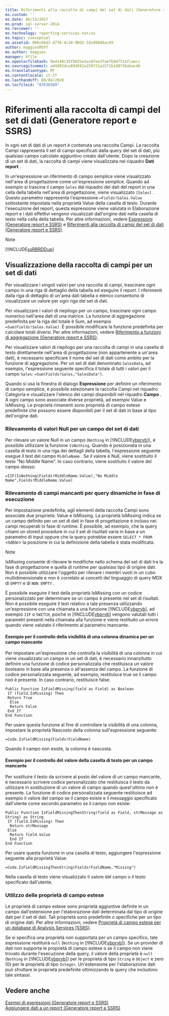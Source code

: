 ```yaml
---
title: Riferimenti alla raccolta di campi del set di dati (Generatore report e SSRS) | Microsoft Docs
ms.custom: ''
ms.date: 06/13/2017
ms.prod: sql-server-2014
ms.reviewer: ''
ms.technology: reporting-services-native
ms.topic: conceptual
ms.assetid: 006c6bd3-d776-4c20-9092-32e40688ac49
author: maggiesMSFT
ms.author: maggies
manager: kfile
ms.openlocfilehash: 9e4140c35f8035e3ac8fae37aefb9d7f2afcaecc
ms.sourcegitcommit: ad4d92dce894592a259721a1571b1d8736abacdb
ms.translationtype: MT
ms.contentlocale: it-IT
ms.lasthandoff: 08/04/2020
ms.locfileid: "87636589"
---
```

# <a name="dataset-fields-collection-references-report-builder-and-ssrs"></a>Riferimenti alla raccolta di campi del set di dati (Generatore report e SSRS)
  In ogni set di dati di un report è contenuta una raccolta Campi. La raccolta Campi rappresenta il set di campi specificati dalla query del set di dati, più qualsiasi campo calcolato aggiuntivo creato dall'utente. Dopo la creazione di un set di dati, la raccolta di campi viene visualizzata nel riquadro **Dati report** .  
  
 In un'espressione un riferimento di campo semplice viene visualizzato nell'area di progettazione come un'espressione semplice. Quando ad esempio si trascina il campo `Sales` dal riquadro dei dati del report in una cella della tabella nell'area di progettazione, viene visualizzato `[Sales]` . Questo parametro rappresenta l'espressione `=Fields!Sales.Value` sottostante impostata nella proprietà Value della casella di testo. Durante l'esecuzione del report, questa espressione viene valutata in Elaborazione report e i dati effettivi vengono visualizzati dall'origine dati nella casella di testo nella cella della tabella. Per altre informazioni, vedere [Espressioni &#40;Generatore report e SSRS&#41;](expressions-report-builder-and-ssrs.md) e [Riferimenti alla raccolta di campi del set di dati &#40;Generatore report e SSRS&#41;](../report-data/dataset-fields-collection-report-builder-and-ssrs.md).  
  
> [!NOTE]  
>  [!INCLUDE[ssRBRDDup](../../includes/ssrbrddup-md.md)]  
  
## <a name="displaying-the-field-collection-for-a-dataset"></a>Visualizzazione della raccolta di campi per un set di dati  
 Per visualizzare i singoli valori per una raccolta di campi, trascinare ogni campo in una riga di dettaglio della tabella ed eseguire il report. I riferimenti dalla riga di dettaglio di un'area dati tabella o elenco consentono di visualizzare un valore per ogni riga del set di dati.  
  
 Per visualizzare i valori di riepilogo per un campo, trascinare ogni campo numerico nell'area dati di una matrice. La funzione di aggregazione predefinita per la riga del totale è Sum, ad esempio `=Sum(Fields!Sales.Value)`. È possibile modificare la funzione predefinita per calcolare totali diversi. Per altre informazioni, vedere [Riferimento a funzioni di aggregazione &#40;Generatore report e SSRS&#41;](report-builder-functions-aggregate-functions-reference.md).  
  
 Per visualizzare valori di riepilogo per una raccolta di campi in una casella di testo direttamente nell'area di progettazione (non appartenente a un'area dati), è necessario specificare il nome del set di dati come ambito per la funzione di aggregazione. Per un set di dati denominato `SalesData`, ad esempio, l'espressione seguente specifica il totale di tutti i valori per il campo `Sales`: `=Sum(Fields!Sales,"SalesData")`.  
  
 Quando si usa la finestra di dialogo **Espressione** per definire un riferimento di campo semplice, è possibile selezionare la raccolta Campi nel riquadro Categoria e visualizzare l'elenco dei campi disponibili nel riquadro **Campo** . A ogni campo sono associate diverse proprietà, ad esempio Value e IsMissing. Le proprietà rimanenti sono proprietà di campo estese predefinite che possono essere disponibili per il set di dati in base al tipo dell'origine dati.  
  
### <a name="detecting-nulls-for-a-dataset-field"></a>Rilevamento di valori Null per un campo del set di dati  
 Per rilevare un valore Null in un campo (`Nothing` in [!INCLUDE[vbprvb](../../includes/vbprvb-md.md)]), è possibile utilizzare la funzione `IsNothing`. Quando è posizionata in una casella di testo in una riga dei dettagli della tabella, l'espressione seguente esegue il test del campo `MiddleName` . Se il valore è Null, viene sostituito il testo "No Middle Name". In caso contrario, viene sostituito il valore del campo stesso:  
  
 `=IIF(IsNothing(Fields!MiddleName.Value),"No Middle Name",Fields!MiddleName.Value)`  
  
### <a name="detecting-missing-fields-for-dynamic-queries-at-run-time"></a>Rilevamento di campi mancanti per query dinamiche in fase di esecuzione  
 Per impostazione predefinita, agli elementi della raccolta Campi sono associate due proprietà: Value e IsMissing. La proprietà IsMissing indica se un campo definito per un set di dati in fase di progettazione è incluso nei campi recuperati in fase di runtime. È possibile, ad esempio, che la query chiami un stored procedure in cui il set di risultati varia in base a un parametro di input oppure che la query potrebbe essere `SELECT * FROM` *\<table>* la posizione in cui la definizione della tabella è stata modificata.  
  
> [!NOTE]  
>  IsMissing consente di rilevare le modifiche nello schema del set di dati tra la fase di progettazione e quella di runtime per qualsiasi tipo di origine dati. Non è possibile utilizzare l'oggetto per rilevare i membri vuoti in un cubo multidimensionale e non è correlato ai concetti del linguaggio di query MDX di `EMPTY` e di `NON EMPTY` .  
  
 È possibile eseguire il test della proprietà IsMissing con un codice personalizzato per determinare se un campo è presente nel set di risultati. Non è possibile eseguire il test relativo a tale presenza utilizzando un'espressione con una chiamata a una funzione [!INCLUDE[vbprvb](../../includes/vbprvb-md.md)], ad esempio `IIF` o `SWITCH`, poiché in [!INCLUDE[vbprvb](../../includes/vbprvb-md.md)] vengono valutati tutti i parametri presenti nella chiamata alla funzione e viene restituito un errore quando viene valutato il riferimento al parametro mancante.  
  
#### <a name="example-for-controlling-the-visibility-of-a-dynamic-column-for-a-missing-field"></a>Esempio per il controllo della visibilità di una colonna dinamica per un campo mancante  
 Per impostare un'espressione che controlla la visibilità di una colonna in cui viene visualizzato un campo in un set di dati, è necessario innanzitutto definire una funzione di codice personalizzata che restituisca un valore booleano in base alla presenza o all'assenza del campo. La funzione di codice personalizzata seguente, ad esempio, restituisce true se il campo non è presente. In caso contrario, restituisce false.  
  
```  
Public Function IsFieldMissing(field as Field) as Boolean  
 If (field.IsMissing) Then  
 Return True  
  Else   
  Return False  
 End If  
End Function  
```  
  
 Per usare questa funzione al fine di controllare la visibilità di una colonna, impostare la proprietà Nascosto della colonna sull'espressione seguente:  
  
 `=Code.IsFieldMissing(Fields!FieldName)`  
  
 Quando il campo non esiste, la colonna è nascosta.  
  
#### <a name="example-for-controlling-the-text-box-value-for-a-missing-field"></a>Esempio per il controllo del valore della casella di testo per un campo mancante  
 Per sostituire il testo da scrivere al posto del valore di un campo mancante, è necessario scrivere codice personalizzato che restituisca il testo da utilizzare in sostituzione di un valore di campo quando quest'ultimo non è presente. La funzione di codice personalizzata seguente restituisce ad esempio il valore del campo se il campo esiste e il messaggio specificato dall'utente come secondo parametro se il campo non esiste:  
  
```  
Public Function IsFieldMissingThenString(field as Field, strMessage as String) as String  
 If (field.IsMissing) Then  
  Return strMessage  
 Else   
  Return field.Value  
  End If  
End Function  
```  
  
 Per usare questa funzione in una casella di testo, aggiungere l'espressione seguente alla proprietà Value:  
  
 `=Code.IsFieldMissingThenString(Fields!FieldName,"Missing")`  
  
 Nella casella di testo viene visualizzato il valore del campo o il testo specificato dall'utente.  
  
### <a name="using-extended-field-properties"></a>Utilizzo delle proprietà di campo estese  
 Le proprietà di campo estese sono proprietà aggiuntive definite in un campo dall'estensione per l'elaborazione dati determinata dal tipo di origine dati per il set di dati. Tali proprietà sono predefinite o specifiche per un tipo di origine dati. Per altre informazioni, vedere [Proprietà di campo estese per un database di Analysis Services &#40;SSRS&#41;](../report-data/extended-field-properties-for-an-analysis-services-database-ssrs.md).  
  
 Se si specifica una proprietà non supportata per un campo specifico, tale espressione restituirà `null` (`Nothing` in [!INCLUDE[vbprvb](../../includes/vbprvb-md.md)]). Se un provider di dati non supporta le proprietà di campo estese o se il campo non viene trovato durante l'esecuzione della query, il valore della proprietà è `null` (`Nothing` in [!INCLUDE[vbprvb](../../includes/vbprvb-md.md)]) per le proprietà di tipo `String` e `Object` e zero (0) per le proprietà di tipo `Integer`. Un'estensione per l'elaborazione dati può sfruttare le proprietà predefinite ottimizzando le query che includono tale sintassi.  
  
## <a name="see-also"></a>Vedere anche  
 [Esempi di espressioni &#40;Generatore report e SSRS&#41;](expression-examples-report-builder-and-ssrs.md)   
 [Aggiungere dati a un report &#40;Generatore report e SSRS&#41;](../report-data/report-datasets-ssrs.md)  
  
  
